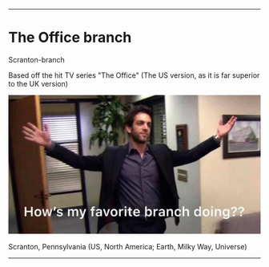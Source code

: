 
***

# The Office branch

Scranton-branch

Based off the hit TV series "The Office" (The US version, as it is far superior to the UK version)

![HowsMyFavoriteBranchDoingLow.jpeg](/Scranton_Pennsylvania/The-Office/HowsMyFavoriteBranchDoingLow.jpeg)

Scranton, Pennsylvania (US, North America; Earth, Milky Way, Universe)

***
